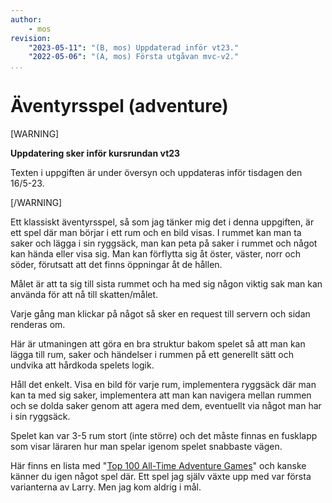 ```yaml
---
author:
    - mos
revision:
    "2023-05-11": "(B, mos) Uppdaterad inför vt23."
    "2022-05-06": "(A, mos) Första utgåvan mvc-v2."
...
```

Äventyrsspel (adventure)
==================================

[WARNING]

**Uppdatering sker inför kursrundan vt23**

Texten i uppgiften är under översyn och uppdateras inför tisdagen den 16/5-23.

[/WARNING]

Ett klassiskt äventyrsspel, så som jag tänker mig det i denna uppgiften, är ett spel där man börjar i ett rum och en bild visas. I rummet kan man ta saker och lägga i sin ryggsäck, man kan peta på saker i rummet och något kan hända eller visa sig. Man kan förflytta sig åt öster, väster, norr och söder, förutsatt att det finns öppningar åt de hållen.

Målet är att ta sig till sista rummet och ha med sig någon viktig sak man kan använda för att nå till skatten/målet.

Varje gång man klickar på något så sker en request till servern och sidan renderas om.

Här är utmaningen att göra en bra struktur bakom spelet så att man kan lägga till rum, saker och händelser i rummen på ett generellt sätt och undvika att hårdkoda spelets logik.

Håll det enkelt. Visa en bild för varje rum, implementera ryggsäck där man kan ta med sig saker, implementera att man kan navigera mellan rummen och se dolda saker genom att agera med dem, eventuellt via något man har i sin ryggsäck.

Spelet kan var 3-5 rum stort (inte större) och det måste finnas en fusklapp som visar läraren hur man spelar igenom spelet snabbaste vägen.

Här finns en lista med "[Top 100 All-Time Adventure Games](https://adventuregamers.com/articles/view/18643)" och kanske känner du igen något spel där. Ett spel jag själv växte upp med var första varianterna av Larry. Men jag kom aldrig i mål.